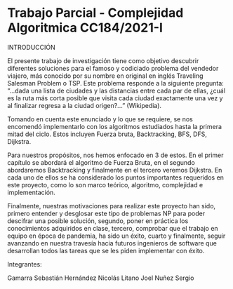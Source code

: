 # Trabajo Parcial - Complejidad Algoritmica CC184/2021-I  

INTRODUCCIÓN

El presente trabajo de investigación tiene como objetivo descubrir diferentes soluciones
para el famoso y codiciado problema del vendedor viajero, más conocido por su nombre
en original en inglés Traveling Salesman Problem o TSP. Este problema responde a la
siguiente pregunta: “...dada una lista de ciudades y las distancias entre cada par de ellas,
¿cuál es la ruta más corta posible que visita cada ciudad exactamente una vez y al
finalizar regresa a la ciudad origen?...” (Wikipedia).

Tomando en cuenta este enunciado y lo que se requiere, se nos encomendó
implementarlo con los algoritmos estudiados hasta la primera mitad del ciclo. Estos
incluyen Fuerza bruta, Backtracking, BFS, DFS, Dijkstra.

Para nuestros propósitos, nos hemos enfocado en 3 de estos. En el primer capítulo se
abordará el algoritmo de Fuerza Bruta, en el segundo abordaremos Backtracking y
finalmente en el tercero veremos Dijkstra. En cada uno de ellos se ha considerado los
puntos importantes requeridos en este proyecto, como lo son marco teórico, algoritmo,
complejidad e implementación.

Finalmente, nuestras motivaciones para realizar este proyecto han sido, primero entender
y desglosar este tipo de problemas NP para poder descifrar una posible solución,
segundo, poner en práctica los conocimientos adquiridos en clase, tercero, comprobar que
el trabajo en equipo en época de pandemia, ha sido un éxito, cuarto y finalmente, seguir
avanzando en nuestra travesía hacia futuros ingenieros de software que desarrollan todos
las tareas que se les piden implementar con éxito.

Integrantes:

Gamarra Sebastián
Hernández Nicolás
Litano Joel
Nuñez Sergio
